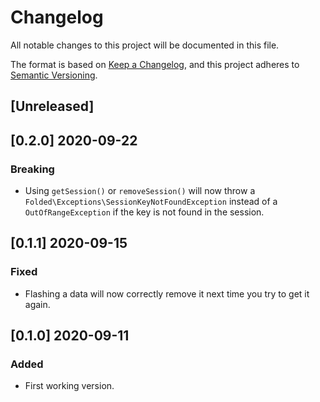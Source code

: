 # Changelog

All notable changes to this project will be documented in this file.

The format is based on [Keep a Changelog](https://keepachangelog.com/en/1.0.0/),
and this project adheres to [Semantic Versioning](https://semver.org/spec/v2.0.0.html).

## [Unreleased]

## [0.2.0] 2020-09-22

### Breaking

- Using `getSession()` or `removeSession()` will now throw a `Folded\Exceptions\SessionKeyNotFoundException` instead of a `OutOfRangeException` if the key is not found in the session.

## [0.1.1] 2020-09-15

### Fixed

- Flashing a data will now correctly remove it next time you try to get it again.

## [0.1.0] 2020-09-11

### Added

- First working version.
